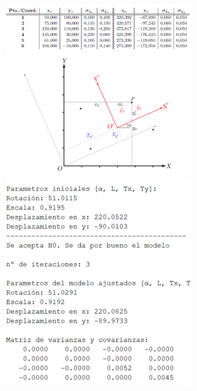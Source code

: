 ![Datoss](git_images/datos.png)
![Datoss](git_images/esquema.png)
![Resultados](git_images/Resultados.png)

